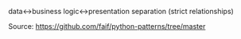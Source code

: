 
data<->business logic<->presentation separation (strict relationships)


Source: https://github.com/faif/python-patterns/tree/master